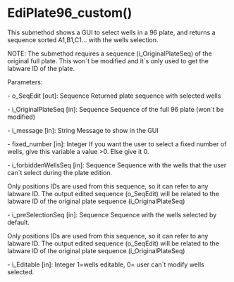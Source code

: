 # EdiPlate96\_custom()

This submethod shows a GUI to select wells in a 96 plate, and returns a sequence sorted A1,B1,C1... with the wells selection.

NOTE: The submethod requires a sequence (i\_OriginalPlateSeq) of the original full plate. This won´t be modified and it´s only used to get the labware ID of the plate.

Parameters:

\- o\_SeqEdit \[out]: Sequence  Returned plate sequence with selected wells

\- i\_OriginalPlateSeq \[in]: Sequence  Sequence of the full 96 plate (won´t be modified)

\- i\_message \[in]: String  Message to show in the GUI

\- fixed\_number \[in]: Integer   If you want the user to select a fixed number of wells, give this variable a value >0. Else give it 0.

\- i\_forbiddenWellsSeq \[in]: Sequence  Sequence with the wells that the user can´t select during the plate edition.

Only positions IDs are used from this sequence, so it can refer to any labware ID. The output edited sequence (o\_SeqEdit) will be related to the labware ID of the original plate sequence (i\_OriginalPlateSeq)

\- i\_preSelectionSeq \[in]: Sequence  Sequence with the wells selected by default.

Only positions IDs are used from this sequence, so it can refer to any labware ID. The output edited sequence (o\_SeqEdit) will be related to the labware ID of the original plate sequence (i\_OriginalPlateSeq)

\- i\_Editable \[in]: Integer  1=wells editable, 0= user can´t modify wells selected.
